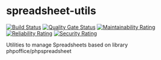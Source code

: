 # spreadsheet-utils
[![Build Status](https://travis-ci.org/nabu-3/spreadsheet-utils.svg?branch=master)](https://travis-ci.org/nabu-3/spreadsheet-utils)
[![Quality Gate Status](https://sonarcloud.io/api/project_badges/measure?project=nabu-3_spreadsheet-utils&metric=alert_status)](https://sonarcloud.io/dashboard?id=nabu-3_spreadsheet-utils)
[![Maintainability Rating](https://sonarcloud.io/api/project_badges/measure?project=nabu-3_spreadsheet-utils&metric=sqale_rating)](https://sonarcloud.io/dashboard?id=nabu-3_spreadsheet-utils)
[![Reliability Rating](https://sonarcloud.io/api/project_badges/measure?project=nabu-3_spreadsheet-utils&metric=reliability_rating)](https://sonarcloud.io/dashboard?id=nabu-3_spreadsheet-utils)
[![Security Rating](https://sonarcloud.io/api/project_badges/measure?project=nabu-3_spreadsheet-utils&metric=security_rating)](https://sonarcloud.io/dashboard?id=nabu-3_spreadsheet-utils)

Utilities to manage Spreadsheets based on library phpoffice/phpspreadsheet
